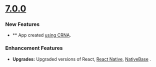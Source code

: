 # [7.0.0](http://gitstrap.com/strapmobile/SocialApp/tags/v7.0.0)

### New Features
- ** App created [using CRNA](https://github.com/react-community/create-react-native-app).

### Enhancement Features

- **Upgrades:** Upgraded versions of React, [React Native](https://facebook.github.io/react-native/), [NativeBase](http://nativebase.io/) .